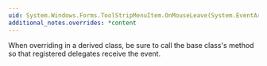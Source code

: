 ```yaml
---
uid: System.Windows.Forms.ToolStripMenuItem.OnMouseLeave(System.EventArgs)
additional_notes.overrides: *content
---
```


<p>When overriding <xref href="System.Windows.Forms.ToolStripMenuItem.OnMouseLeave(System.EventArgs)"></xref> in a derived class, be sure to call the base class's <xref href="System.Windows.Forms.ToolStripMenuItem.OnMouseLeave(System.EventArgs)"></xref> method so that registered delegates receive the event.</p>


